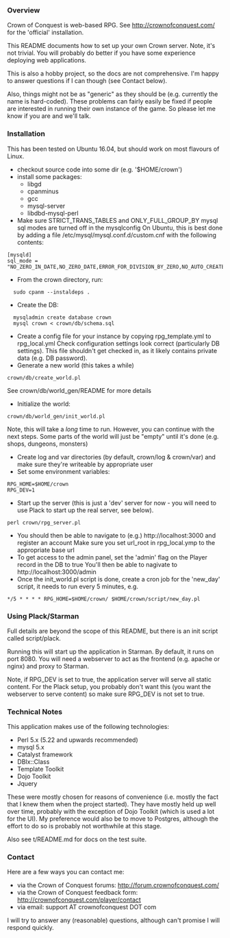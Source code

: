 ### Overview

Crown of Conquest is web-based RPG. See http://crownofconquest.com/ for the 'official' installation.

This README documents how to set up your own Crown server. Note, it's not trivial. You will probably do better if you have some experience deploying web applications.

This is also a hobby project, so the docs are not comprehensive. I'm happy to answer questions if I can though (see Contact below).

Also, things might not be as "generic" as they should be (e.g. currently the name is hard-coded). These problems can fairly easily be fixed if people are interested in
running their own instance of the game. So please let me know if you are and we'll talk.

### Installation
This has been tested on Ubuntu 16.04, but should work on most flavours of Linux.

* checkout source code into some dir (e.g. '$HOME/crown')
* install some packages:
  * libgd
  * cpanminus
  * gcc
  * mysql-server
  * libdbd-mysql-perl
* Make sure STRICT_TRANS_TABLES and ONLY_FULL_GROUP_BY mysql sql modes are turned off in the mysqlconfig
  On Ubuntu, this is best done by adding a file /etc/mysql/mysql.conf.d/custom.cnf
  with the following contents:
```
[mysqld]
sql_mode = "NO_ZERO_IN_DATE,NO_ZERO_DATE,ERROR_FOR_DIVISION_BY_ZERO,NO_AUTO_CREATE_USER,NO_ENGINE_SUBSTITUTION"
```
* From the crown directory, run:
```
  sudo cpanm --instaldeps .
```
* Create the DB:
```
  mysqladmin create database crown
  mysql crown < crown/db/schema.sql
```
* Create a config file for your instance by copying rpg_template.yml to rpg_local.yml
  Check configuration settings look correct (particularly DB settings). This file shouldn't get checked in, as it likely contains private data (e.g. DB password).
* Generate a new world (this takes a while)
```
crown/db/create_world.pl
```
  See crown/db/world_gen/README for more details
* Initialize the world:
```
crown/db/world_gen/init_world.pl
```
  Note, this will take a *long* time to run. However, you can continue with the next steps. Some parts of the world will
  just be "empty" until it's done (e.g. shops, dungeons, monsters)
* Create log and var directories (by default, crown/log & crown/var) and make sure they're writeable by appropriate user
* Set some environment variables:
```
RPG_HOME=$HOME/crown
RPG_DEV=1
```
* Start up the server (this is just a 'dev' server for now - you will need to use Plack to start up the real server, see below).
```
perl crown/rpg_server.pl
```
* You should then be able to navigate to (e.g.) http://localhost:3000 and register an account
  Make sure you set url_root in rpg_local.ymp to the appropriate base url
* To get access to the admin panel, set the 'admin' flag on the Player record in the DB to true
  You'll then be able to nagivate to http://localhost:3000/admin
* Once the init_world.pl script is done, create a cron job for the 'new_day' script, it needs to run every 5 minutes, e.g.
```
*/5 * * * * RPG_HOME=$HOME/crown/ $HOME/crown/script/new_day.pl
```
### Using Plack/Starman

Full details are beyond the scope of this README, but there is an init script called script/plack.

Running this will start up the application in Starman. By default, it runs on port 8080. You will need
a webserver to act as the frontend (e.g. apache or nginx) and proxy to Starman.

Note, if RPG_DEV is set to true, the application server will serve all static content. For the Plack
setup, you probably don't want this (you want the webserver to serve content) so make sure RPG_DEV is
not set to true.

### Technical Notes

This application makes use of the following technologies:

* Perl 5.x (5.22 and upwards recommended)
* mysql 5.x
* Catalyst framework
* DBIx::Class
* Template Toolkit
* Dojo Toolkit
* Jquery

These were mostly chosen for reasons of convenience (i.e. mostly the fact that I knew them when the project started).
They have mostly held up well over time, probably with the exception of Dojo Toolkit (which is used a lot for the UI).
My preference would also be to move to Postgres, although the effort to do so is probably not worthwhile at this stage.

Also see t/README.md for docs on the test suite.

### Contact

Here are a few ways you can contact me:
* via the Crown of Conquest forums: http://forum.crownofconquest.com/
* via the Crown of Conquest feedback form: http://crownofconquest.com/player/contact
* via email: support AT crownofconquest DOT com

I will try to answer any (reasonable) questions, although can't promise I will respond quickly.
